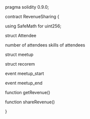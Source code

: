 

pragma solidity 0.9.0;

contract RevenueSharing {

using SafeMath for uint256;

struct Attendee

number of attendees
skills of attendees

struct meetup

struct recorem

event meetup_start

event meetup_end

function getRevenue()

function shareRevenue()





}
